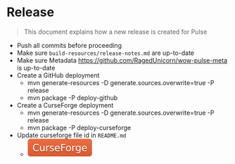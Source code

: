# Release

> This document explains how a new release is created for Pulse

* Push all commits before proceeding
* Make sure `build-resources/release-notes.md` are up-to-date
* Make sure Metadata https://github.com/RagedUnicorn/wow-pulse-meta is up-to-date
* Create a GitHub deployment
  * mvn generate-resources -D generate.sources.overwrite=true -P release
  * mvn package -P deploy-github
* Create a CurseForge deployment
  * mvn generate-resources -D generate.sources.overwrite=true -P release
  * mvn package -P deploy-curseforge
* Update curseforge file id in `README.md`
  * [![](docs/curseforge.svg)](https://curseforge.overwolf.com/?addonId=[addon-id]&fileId=[file-id])

